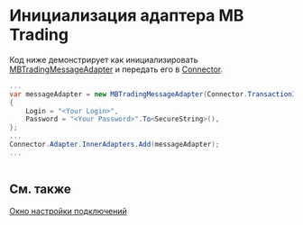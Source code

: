# Инициализация адаптера MB Trading

Код ниже демонстрирует как инициализировать [MBTradingMessageAdapter](xref:StockSharp.MBTrading.MBTradingMessageAdapter) и передать его в [Connector](xref:StockSharp.Algo.Connector).

```cs
...	
var messageAdapter = new MBTradingMessageAdapter(Connector.TransactionIdGenerator)
{
    Login = "<Your Login>",
    Password = "<Your Password>".To<SecureString>(),
};
...	
Connector.Adapter.InnerAdapters.Add(messageAdapter);
...	
							
```

## См. также

[Окно настройки подключений](API_UI_ConnectorWindow.md)
